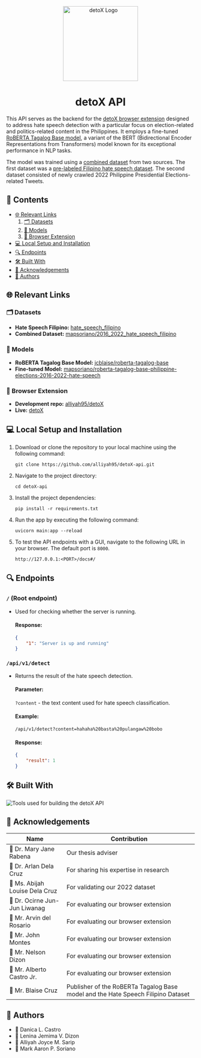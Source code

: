 <div align="center">
  <img src="https://github.com/alliyah95/detoX-api/assets/74038500/2e4cf664-3f92-4acb-a514-6bb26f30a8b3" alt="detoX Logo" width="200">

# detoX API

</div>

This API serves as the backend for the [detoX browser extension](https://github.com/alliyah95/detoX) designed to address hate speech detection with a particular focus on election-related and politics-related content in the Philippines. It employs a fine-tuned [RoBERTA Tagalog Base model](https://huggingface.co/jcblaise/roberta-tagalog-base), a variant of the BERT (Bidirectional Encoder Representations from Transformers) model known for its exceptional performance in NLP tasks.

The model was trained using a [combined dataset](https://huggingface.co/datasets/mapsoriano/2016_2022_hate_speech_filipino) from two sources. The first dataset was a [pre-labeled Filipino hate speech dataset](https://huggingface.co/datasets/hate_speech_filipino). The second dataset consisted of newly crawled 2022 Philippine Presidential Elections-related Tweets.

## 📄 Contents

-   [🌐 Relevant Links](#🌐-relevant-links)
    1. [🗂️ Datasets](#🗂️-datasets)
    2. [🤖 Models](#🤖-models)
    3. [🧰 Browser Extension](#🧰-browser-extension)
-   [💻 Local Setup and Installation](#⚙-local-setup-and-installation)
-   [🔍 Endpoints](#🔍-endpoints)
-   [🛠️ Built With](#🛠️-built-with)
-   [💙 Acknowledgements](#💙-acknowledgements)
-   [🧠 Authors](#🧠-authors)

## 🌐 Relevant Links

### 🗂️ Datasets

-   **Hate Speech Filipino:** [hate_speech_filipino](https://huggingface.co/datasets/hate_speech_filipino)
-   **Combined Dataset:** [mapsoriano/2016_2022_hate_speech_filipino](https://huggingface.co/datasets/mapsoriano/2016_2022_hate_speech_filipino)

### 🤖 Models

-   **RoBERTA Tagalog Base Model:** [jcblaise/roberta-tagalog-base](https://huggingface.co/jcblaise/roberta-tagalog-base)
-   **Fine-tuned Model:** [mapsoriano/roberta-tagalog-base-philippine-elections-2016-2022-hate-speech](https://huggingface.co/mapsoriano/roberta-tagalog-base-philippine-elections-2016-2022-hate-speech)

### 🧰 Browser Extension

-   **Development repo:** [alliyah95/detoX](https://github.com/alliyah95/detoX)
-   **Live:** [detoX](https://chrome.google.com/webstore/detail/detox/efibkphbodijlgbhflloachnigfmgfdi)

## 💻 Local Setup and Installation

1. Download or clone the repository to your local machine using the following command:

    ```
    git clone https://github.com/alliyah95/detoX-api.git
    ```

2. Navigate to the project directory:

    ```
    cd detoX-api
    ```

3. Install the project dependencies:

    ```
    pip install -r requirements.txt
    ```

4. Run the app by executing the following command:

    ```
    uvicorn main:app --reload
    ```

5. To test the API endpoints with a GUI, navigate to the following URL in your browser. The default port is `8000`.
    ```
    http://127.0.0.1:<PORT>/docs#/
    ```

## 🔍 Endpoints

### `/` (Root endpoint)

-   Used for checking whether the server is running.

    #### Response:

    ```json
    {
        "1": "Server is up and running"
    }
    ```

### `/api/v1/detect`

-   Returns the result of the hate speech detection.

    #### Parameter:

    `?content` - the text content used for hate speech classification.

    #### Example:

    ```
    /api/v1/detect?content=hahaha%20basta%20pulangaw%20bobo
    ```

    #### Response:

    ```json
    {
        "result": 1
    }
    ```

## 🛠️ Built With

<img src="https://skillicons.dev/icons?i=python,pytorch,fastapi" alt="Tools used for building the detoX API">

## 💙 Acknowledgements

| Name                           | Contribution                                                                     |
| ------------------------------ | -------------------------------------------------------------------------------- |
| 🌟 Dr. Mary Jane Rabena        | Our thesis adviser                                                               |
| 🌟 Dr. Arlan Dela Cruz         | For sharing his expertise in research                                            |
| 🌟 Ms. Abijah Louise Dela Cruz | For validating our 2022 dataset                                                  |
| 🌟 Dr. Ocirne Jun-Jun Liwanag  | For evaluating our browser extension                                             |
| 🌟 Mr. Arvin del Rosario       | For evaluating our browser extension                                             |
| 🌟 Mr. John Montes             | For evaluating our browser extension                                             |
| 🌟 Mr. Nelson Dizon            | For evaluating our browser extension                                             |
| 🌟 Mr. Alberto Castro Jr.      | For evaluating our browser extension                                             |
| 🌟 Mr. Blaise Cruz             | Publisher of the RoBERTa Tagalog Base model and the Hate Speech Filipino Dataset |

## 🧠 Authors

-   👧 Danica L. Castro
-   👧 Lenina Jemima V. Dizon
-   👧 Alliyah Joyce M. Sarip
-   👦 Mark Aaron P. Soriano

